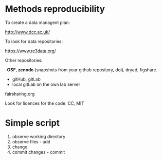 # Methods reproducibility

To create a data managent plan: 

http://www.dcc.ac.uk/

To look for data repositories: 

https://www.re3data.org/

Other repositories: 

-**OSF**, **zenodo** (snapshots from your github repository, doi), dryad, figshare.
- gitHub, gitLab
- local gitLab on the own lab server

fairsharing.org

Look for licences for the code: CC, MIT

# Simple script

1. observe working directory
2. observe files - add
3. change 
4. commit changes - commit










